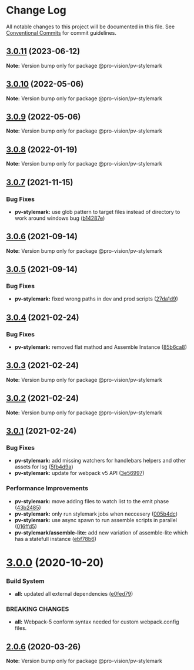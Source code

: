 # Change Log

All notable changes to this project will be documented in this file.
See [Conventional Commits](https://conventionalcommits.org) for commit guidelines.

## [3.0.11](https://github.com/pro-vision/fe-tools/compare/@pro-vision/pv-stylemark@3.0.10...@pro-vision/pv-stylemark@3.0.11) (2023-06-12)

**Note:** Version bump only for package @pro-vision/pv-stylemark





## [3.0.10](https://github.com/pro-vision/fe-tools/compare/@pro-vision/pv-stylemark@3.0.9...@pro-vision/pv-stylemark@3.0.10) (2022-05-06)

**Note:** Version bump only for package @pro-vision/pv-stylemark





## [3.0.9](https://github.com/pro-vision/fe-tools/compare/@pro-vision/pv-stylemark@3.0.8...@pro-vision/pv-stylemark@3.0.9) (2022-05-06)

**Note:** Version bump only for package @pro-vision/pv-stylemark





## [3.0.8](https://github.com/pro-vision/fe-tools/compare/@pro-vision/pv-stylemark@3.0.7...@pro-vision/pv-stylemark@3.0.8) (2022-01-19)

**Note:** Version bump only for package @pro-vision/pv-stylemark





## [3.0.7](https://github.com/pro-vision/fe-tools/compare/@pro-vision/pv-stylemark@3.0.6...@pro-vision/pv-stylemark@3.0.7) (2021-11-15)


### Bug Fixes

* **pv-stylemark:** use glob pattern to target files instead of directory to work around windows bug ([b14287e](https://github.com/pro-vision/fe-tools/commit/b14287e4e3876a8a013b3d9553c05a0a6b0bc468))





## [3.0.6](https://github.com/pro-vision/fe-tools/compare/@pro-vision/pv-stylemark@3.0.5...@pro-vision/pv-stylemark@3.0.6) (2021-09-14)

**Note:** Version bump only for package @pro-vision/pv-stylemark





## [3.0.5](https://github.com/pro-vision/fe-tools/compare/@pro-vision/pv-stylemark@3.0.4...@pro-vision/pv-stylemark@3.0.5) (2021-09-14)


### Bug Fixes

* **pv-stylemark:** fixed wrong paths in dev and prod scripts ([27da1d9](https://github.com/pro-vision/fe-tools/commit/27da1d9ea44047b463babfc2d2938147102479a4))





## [3.0.4](https://github.com/pro-vision/fe-tools/compare/@pro-vision/pv-stylemark@3.0.3...@pro-vision/pv-stylemark@3.0.4) (2021-02-24)


### Bug Fixes

* **pv-stylemark:** removed flat mathod and Assemble Instance ([85b6ca8](https://github.com/pro-vision/fe-tools/commit/85b6ca8cd80dc92081719f87620ac2ae48e01ab1))





## [3.0.3](https://github.com/pro-vision/fe-tools/compare/@pro-vision/pv-stylemark@3.0.2...@pro-vision/pv-stylemark@3.0.3) (2021-02-24)

**Note:** Version bump only for package @pro-vision/pv-stylemark





## [3.0.2](https://github.com/pro-vision/fe-tools/compare/@pro-vision/pv-stylemark@3.0.1...@pro-vision/pv-stylemark@3.0.2) (2021-02-24)

**Note:** Version bump only for package @pro-vision/pv-stylemark





## [3.0.1](https://github.com/pro-vision/fe-tools/compare/@pro-vision/pv-stylemark@3.0.0...@pro-vision/pv-stylemark@3.0.1) (2021-02-24)


### Bug Fixes

* **pv-stylemark:** add missing watchers for handlebars helpers and other assets for lsg ([5fb4d9a](https://github.com/pro-vision/fe-tools/commit/5fb4d9a0a10d81b368048ea5142dad7c9e88ebc6))
* **pv-stylemark:** update for webpack v5 API ([3e56997](https://github.com/pro-vision/fe-tools/commit/3e56997fa74c90b75e0b6d5b3f094c4fbbfae960))


### Performance Improvements

* **pv-stylemark:** move adding files to watch list to the emit phase ([43b2485](https://github.com/pro-vision/fe-tools/commit/43b2485484c203682e37a01542d4cc76ea9fdf42))
* **pv-stylemark:** only run stylemark jobs when neccesery ([005b4dc](https://github.com/pro-vision/fe-tools/commit/005b4dc73a742dd26775b3426f0ae2adcb7642e5))
* **pv-stylemark:** use async spawn to run assemble scripts in parallel ([016ffd5](https://github.com/pro-vision/fe-tools/commit/016ffd5ec8c934a977eaa173d5a2ae4c058f4fd1))
* **pv-stylemark/assemble-lite:** add new variation of assemble-lite which has a statefull instance ([ebf78b6](https://github.com/pro-vision/fe-tools/commit/ebf78b6216d46a36ec615d1f9f26f5a959fe039e))





# [3.0.0](https://github.com/pro-vision/fe-tools/compare/@pro-vision/pv-stylemark@2.0.6...@pro-vision/pv-stylemark@3.0.0) (2020-10-20)


### Build System

* **all:** updated all external dependencies ([e0fed79](https://github.com/pro-vision/fe-tools/commit/e0fed79e5173f13733acf81be2874c85fc457900))


### BREAKING CHANGES

* **all:** Webpack-5 conform syntax needed for custom webpack.config files.





## [2.0.6](https://github.com/pro-vision/fe-tools/compare/@pro-vision/pv-stylemark@2.0.5...@pro-vision/pv-stylemark@2.0.6) (2020-03-26)

**Note:** Version bump only for package @pro-vision/pv-stylemark
